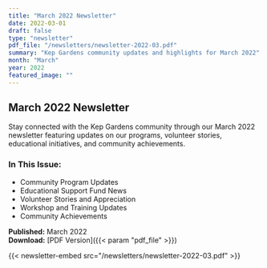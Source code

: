 ```yaml
---
title: "March 2022 Newsletter"
date: 2022-03-01
draft: false
type: "newsletter"
pdf_file: "/newsletters/newsletter-2022-03.pdf"
summary: "Kep Gardens community updates and highlights for March 2022"
month: "March"
year: 2022
featured_image: ""
---
```


## March 2022 Newsletter

Stay connected with the Kep Gardens community through our March 2022 newsletter featuring updates on our programs, volunteer stories, educational initiatives, and community achievements.

### In This Issue:
- Community Program Updates
- Educational Support Fund News
- Volunteer Stories and Appreciation
- Workshop and Training Updates
- Community Achievements

**Published:** March 2022  
**Download:** [PDF Version]({{< param "pdf_file" >}})

{{< newsletter-embed src="/newsletters/newsletter-2022-03.pdf" >}}
